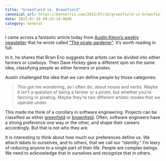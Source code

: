 ```yaml
---
title: "Greenfield vs. Brownfield"
canonical_url: https://bennorris.com/2021/07/16/greenfield-vs-brownfield
date: 2021-07-16 09:25:24-0600
category: General
---
```


I came across a fantastic article today from [Austin Kleon’s weekly newsletter](https://austinkleon.com/newsletter/) that he wrote called [“The pirate gardener”](https://austinkleon.com/2021/07/13/the-pirate-gardener/). It’s worth reading in full.

In it, he shares that Brian Eno suggests that artists can be divided into either farmers or cowboys. Then Dave Hickey gave a different spin on the same idea, classifying people as either farmers or pirates.

Austin challenged the idea that we can define people by those categories:

> This got me wondering, as I often do, about nouns and verbs. Maybe it isn’t a question of being a farmer or a pirate, but whether you’re farming or pirating. Maybe they’re two different artistic modes that we operate under.

This made me think of a corollary in software engineering. Projects can be classified as either [greenfield](https://en.wikipedia.org/wiki/Greenfield_project) or [brownfield](https://en.wikipedia.org/wiki/Brownfield_(software_development)). Often, software engineers have a strong preference one way or the other, and shape their careers accordingly. But that is not who they are.

It is interesting to think about how much our preferences define us. We attach labels to ourselves, and to others, that we call our “identity.” I’m leery of reducing anyone to a single part of their life. People are complex beings. We need to acknowledge that in ourselves and recognize that in others.